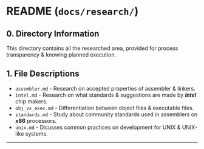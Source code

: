 # README (`docs/research/`)


## **0. Directory Information**

This directory contains all the researched area, provided for process transparency & knowing planned execution.


## **1. File Descriptions**

- `assembler.md` - Research on accepted properties of assembler & linkers.
- `intel.md` - Research on what standards & suggestions are made by ***Intel*** chip makers.
- `obj_vs_exec.md` - Differentiation between object files & executable files.
- `standards.md` - Study about community standards used in assemblers on **x86** processors.
- `unix.md` - Dicusses common practices on development for UNIX & UNIX-like systems.

---
